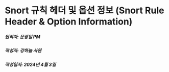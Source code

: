 # Snort 규칙 헤더 및 옵션 정보 (Snort Rule Header & Option Information)
##### 원작자: 문광일 PM
##### 작성자: 강하늘 사원
##### 작성일자: 2024년 4월 3일 
